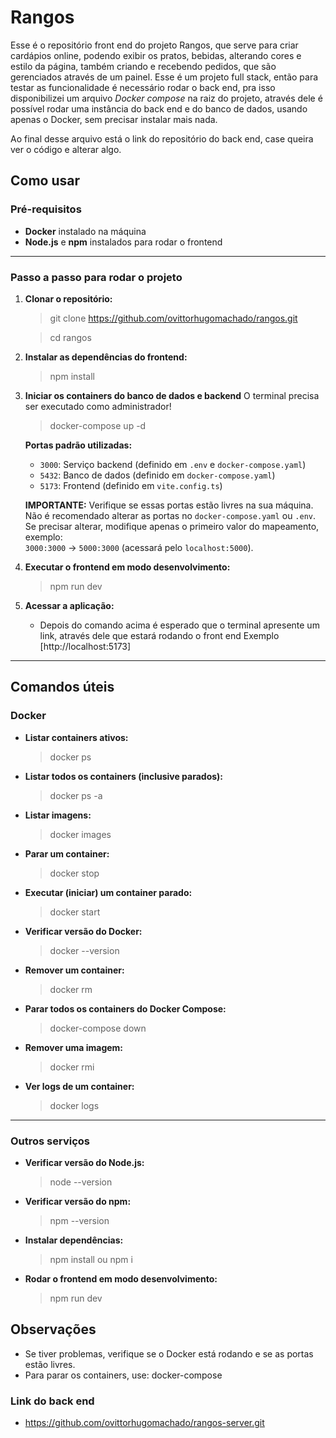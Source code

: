 # Rangos
Esse é o repositório front end do projeto Rangos, que serve para criar cardápios online, podendo exibir os pratos, bebidas, alterando cores e estilo da página, também criando e recebendo pedidos, que são gerenciados através de um painel. Esse é um projeto full stack, então para testar as funcionalidade é necessário rodar o back end, pra isso disponibilizei um arquivo *Docker compose* na raiz do projeto, através dele é possível rodar uma instância do back end e do banco de dados, usando apenas o Docker, sem precisar instalar mais nada.

Ao final desse arquivo está o link do repositório do back end, case queira ver o código e alterar algo.

## Como usar

### Pré-requisitos

- **Docker** instalado na máquina
- **Node.js** e **npm** instalados para rodar o frontend

---

### Passo a passo para rodar o projeto

1. **Clonar o repositório:**

   > git clone https://github.com/ovittorhugomachado/rangos.git

   > cd rangos


2. **Instalar as dependências do frontend:**

   > npm install


3. **Iniciar os containers do banco de dados e backend**
   O terminal precisa ser executado como administrador!

   > docker-compose up -d


   **Portas padrão utilizadas:**
   - `3000`: Serviço backend (definido em `.env` e `docker-compose.yaml`)
   - `5432`: Banco de dados (definido em `docker-compose.yaml`)
   - `5173`: Frontend (definido em `vite.config.ts`)

   **IMPORTANTE:** Verifique se essas portas estão livres na sua máquina.  
   Não é recomendado alterar as portas no `docker-compose.yaml` ou `.env`.  
   Se precisar alterar, modifique apenas o primeiro valor do mapeamento, exemplo:  
   `3000:3000` → `5000:3000` (acessará pelo `localhost:5000`).

4. **Executar o frontend em modo desenvolvimento:**

   > npm run dev


5. **Acessar a aplicação:**
   - Depois do comando acima é esperado que o terminal apresente um link, através dele que estará rodando o front end 
   Exemplo [http://localhost:5173]

---

## Comandos úteis

### Docker

- **Listar containers ativos:**

  > docker ps


- **Listar todos os containers (inclusive parados):**

  > docker ps -a


- **Listar imagens:**

  > docker images


- **Parar um container:**

  > docker stop <nome-ou-id-do-container>


- **Executar (iniciar) um container parado:**

  > docker start <nome-ou-id-do-container>


- **Verificar versão do Docker:**

  > docker --version


- **Remover um container:**

  > docker rm <nome-ou-id-do-container>


- **Parar todos os containers do Docker Compose:**
  
  > docker-compose down


- **Remover uma imagem:**

  > docker rmi <nome-ou-id-da-imagem>


- **Ver logs de um container:**

  > docker logs <nome-ou-id-do-container>


---

### Outros serviços

- **Verificar versão do Node.js:**

  > node --version


- **Verificar versão do npm:**

  > npm --version


- **Instalar dependências:**

  > npm install ou npm i


- **Rodar o frontend em modo desenvolvimento:**

  > npm run dev



## Observações

- Se tiver problemas, verifique se o Docker está rodando e se as portas estão livres.
- Para parar os containers, use:
  docker-compose

### Link do back end
- https://github.com/ovittorhugomachado/rangos-server.git